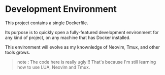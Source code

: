 # Development Environment

This project contains a single Dockerfile.

Its purpose is to quickly open a fully-featured development environment for any kind of project, on any machine that has Docker installed.

This environment will evolve as my knownledge of Neovim, Tmux, and other tools grows.

> note : The code here is really ugly !! That's because I'm still learning how to use LUA, Neovim and Tmux.
